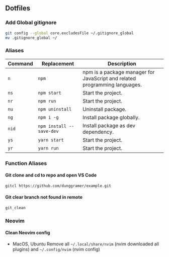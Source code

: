 ## Dotfiles

### Add Global gitignore

```bash
git config --global core.excludesFile ~/.gitignore_global
mv .gitignore_global ~/
```

### Aliases

| Command | Replacement              | Description                                                                |
| ------- | ------------------------ | -------------------------------------------------------------------------- |
| `n`     | `npm`                    | npm is a package manager for JavaScript and related programming languages. |
| `ns`    | `npm start`              | Start the project.                                                         |
| `nr`    | `npm run`                | Start the project.                                                         |
| `nu`    | `npm uninstall`          | Uninstall package.                                                         |
| `ng`    | `npm i -g`               | Install package globally.                                                  |
| `nid`   | `npm install --save-dev` | Install package as dev dependency.                                         |
| `ys`    | `yarn start`             | Start the project.                                                         |
| `yr`    | `yarn run`               | Start the project.                                                         |

### Function Aliases

#### Git clone and cd to repo and open VS Code

```bash
gitcl https://github.com/dunggramer/example.git
```

#### Git clear branch not found in remote

```bash
git_clean
```

### Neovim
#### Clean Neovim config
+ MacOS, Ubuntu
Remove all `~/.local/share/nvim` (nvim downloaded all plugins) and `~/.config/nvim` (nvim config)
